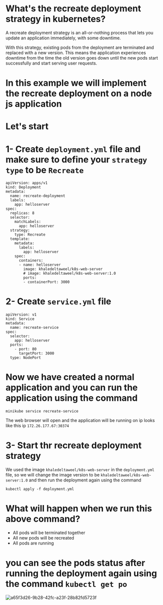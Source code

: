 # What's the recreate deployment strategy in kubernetes?

A recreate deployment strategy is an all-or-nothing process that lets you update an application immediately, with some downtime. 

With this strategy, existing pods from the deployment are terminated and replaced with a new version. This means the application experiences downtime from the time the old version goes down until the new pods start successfully and start serving user requests. 

# In this example we will implement the recreate deployment on a node js application

# Let's start

# 1- Create `deployment.yml` file and make sure to define your `strategy type` to be `Recreate` 

```
apiVersion: apps/v1
kind: Deployment
metadata:
  name: recreate-deployment
  labels:
    app: helloserver
spec:
  replicas: 8
  selector:
    matchLabels:
      app: helloserver
  strategy:
    type: Recreate
  template:
    metadata:
      labels:
        app: helloserver
    spec:
      containers:
      - name: helloserver
        image: khaledeltaweel/k8s-web-server
        # image: khaledeltaweel/k8s-web-server:1.0
        ports:
        - containerPort: 3000
```

# 2- Create  `service.yml` file

```
apiVersion: v1
kind: Service
metadata:
  name: recreate-service
spec:
  selector:
    app: helloserver
  ports:
    - port: 80
      targetPort: 3000
  type: NodePort
```

# Now we have created a normal application and you can run the application using the command

`minikube service recreate-service`

The web browser will open and the application  will be running on ip looks like this ip `172.26.177.67:30374`

# 3- Start thr recreate deployment strategy

We used the image `khaledeltaweel/k8s-web-server` in the `deployment.yml` file, so we will change the image version to be `khaledeltaweel/k8s-web-server:1.0` and then run the deployment again using the command

`kubectl apply -f deployment.yml`

# What will happen when we run this above command?

- All pods will be terminated together
- All new pods will be recreated
- All pods are running

# you can see the pods status after running the deployment again using the command `kubectl get po`

![a65f3d26-9b28-42fc-a23f-28b82fd5723f](https://user-images.githubusercontent.com/35044692/215352562-e9a9d2c3-c0b4-4c95-a537-21a68a450197.jpg)
